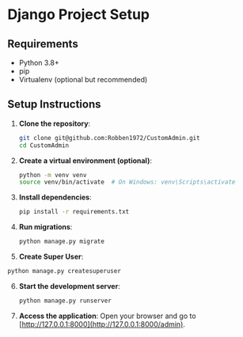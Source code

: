 # Django Project Setup

## Requirements

- Python 3.8+
- pip
- Virtualenv (optional but recommended)

## Setup Instructions

1. **Clone the repository**:
   ```bash
   git clone git@github.com:Robben1972/CustomAdmin.git
   cd CustomAdmin
   ```

2. **Create a virtual environment (optional)**:
   ```bash
   python -m venv venv
   source venv/bin/activate  # On Windows: venv\Scripts\activate
   ```

3. **Install dependencies**:
   ```bash
   pip install -r requirements.txt
   ```

4. **Run migrations**:
   ```bash
   python manage.py migrate
   ```
5. **Create Super User**:
  ```bash
  python manage.py createsuperuser
  ```
6. **Start the development server**:
   ```bash
   python manage.py runserver
   ```

7. **Access the application**:
   Open your browser and go to [http://127.0.0.1:8000](http://127.0.0.1:8000/admin).
